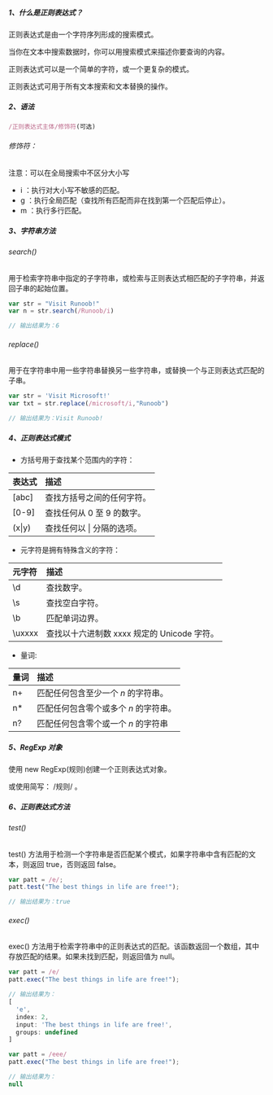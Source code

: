 ##### 1、什么是正则表达式？

正则表达式是由一个字符序列形成的搜索模式。

当你在文本中搜索数据时，你可以用搜索模式来描述你要查询的内容。

正则表达式可以是一个简单的字符，或一个更复杂的模式。

正则表达式可用于所有文本搜索和文本替换的操作。

##### 2、语法

```js
/正则表达式主体/修饰符(可选)
```

###### 修饰符：

注意：可以在全局搜索中不区分大小写

- i ：执行对大小写不敏感的匹配。
- g ：执行全局匹配（查找所有匹配而非在找到第一个匹配后停止）。
- m ：执行多行匹配。

##### 3、字符串方法

######  search() 

用于检索字符串中指定的子字符串，或检索与正则表达式相匹配的子字符串，并返回子串的起始位置。

```js
var str = "Visit Runoob!"
var n = str.search(/Runoob/i)
```

```js
// 输出结果为：6
```

######  replace()

用于在字符串中用一些字符串替换另一些字符串，或替换一个与正则表达式匹配的子串。

```js
var str = 'Visit Microsoft!' 
var txt = str.replace(/microsoft/i,"Runoob")
```

```js
// 输出结果为：Visit Runoob!
```

##### 4、正则表达式模式

- 方括号用于查找某个范围内的字符：

| 表达式 | 描述                       |
| :----- | :------------------------- |
| [abc]  | 查找方括号之间的任何字符。 |
| [0-9]  | 查找任何从 0 至 9 的数字。 |
| (x\|y) | 查找任何以 \| 分隔的选项。 |

- 元字符是拥有特殊含义的字符：

| 元字符 | 描述                                        |
| :----- | :------------------------------------------ |
| \d     | 查找数字。                                  |
| \s     | 查找空白字符。                              |
| \b     | 匹配单词边界。                              |
| \uxxxx | 查找以十六进制数 xxxx 规定的 Unicode 字符。 |

- 量词:

| 量词 | 描述                                  |
| :--- | :------------------------------------ |
| n+   | 匹配任何包含至少一个 *n* 的字符串。   |
| n*   | 匹配任何包含零个或多个 *n* 的字符串。 |
| n?   | 匹配任何包含零个或一个 *n* 的字符串   |

##### 5、RegExp 对象

使用 new  RegExp(规则)创建一个正则表达式对象。

或使用简写： /规则/ 。

##### 6、正则表达式方法

###### test()

test() 方法用于检测一个字符串是否匹配某个模式，如果字符串中含有匹配的文本，则返回 true，否则返回 false。

```js
var patt = /e/;
patt.test("The best things in life are free!");
```

```js
// 输出结果为：true
```

###### exec()

exec() 方法用于检索字符串中的正则表达式的匹配。该函数返回一个数组，其中存放匹配的结果。如果未找到匹配，则返回值为 null。

```js
var patt = /e/
patt.exec("The best things in life are free!");
```

```js
// 输出结果为：
[
  'e',
  index: 2,
  input: 'The best things in life are free!',
  groups: undefined
]
```

```js
var patt = /eee/
patt.exec("The best things in life are free!");
```

```js
// 输出结果为：
null
```

